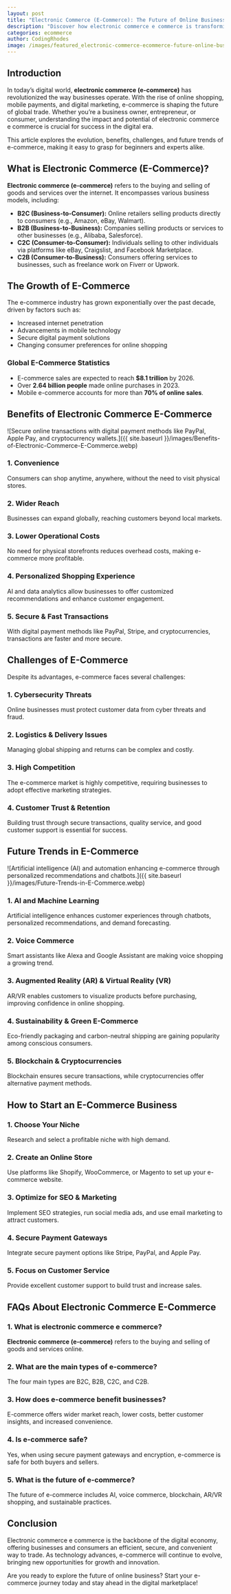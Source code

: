 ```yaml
---
layout: post
title: "Electronic Commerce (E-Commerce): The Future of Online Business"
description: "Discover how electronic commerce e commerce is transforming the future of online business. Learn about trends, benefits, and the impact of e-commerce on the global market."
categories: ecommerce
author: CodingRhodes
image: /images/featured_electronic-commerce-ecommerce-future-online-business.webp
---
```


## Introduction

In today’s digital world, **electronic commerce (e-commerce)** has revolutionized the way businesses operate. With the rise of online shopping, mobile payments, and digital marketing, e-commerce is shaping the future of global trade. Whether you’re a business owner, entrepreneur, or consumer, understanding the impact and potential of electronic commerce e commerce is crucial for success in the digital era.

This article explores the evolution, benefits, challenges, and future trends of e-commerce, making it easy to grasp for beginners and experts alike.

## What is Electronic Commerce (E-Commerce)?

**Electronic commerce (e-commerce)** refers to the buying and selling of goods and services over the internet. It encompasses various business models, including:

- **B2C (Business-to-Consumer):** Online retailers selling products directly to consumers (e.g., Amazon, eBay, Walmart).
- **B2B (Business-to-Business):** Companies selling products or services to other businesses (e.g., Alibaba, Salesforce).
- **C2C (Consumer-to-Consumer):** Individuals selling to other individuals via platforms like eBay, Craigslist, and Facebook Marketplace.
- **C2B (Consumer-to-Business):** Consumers offering services to businesses, such as freelance work on Fiverr or Upwork.

## The Growth of E-Commerce

The e-commerce industry has grown exponentially over the past decade, driven by factors such as:

- Increased internet penetration
- Advancements in mobile technology
- Secure digital payment solutions
- Changing consumer preferences for online shopping

### Global E-Commerce Statistics
- E-commerce sales are expected to reach **$8.1 trillion** by 2026.
- Over **2.64 billion people** made online purchases in 2023.
- Mobile e-commerce accounts for more than **70% of online sales**.

## Benefits of Electronic Commerce E-Commerce

![Secure online transactions with digital payment methods like PayPal, Apple Pay, and cryptocurrency wallets.]({{ site.baseurl }}/images/Benefits-of-Electronic-Commerce-E-Commerce.webp)

### 1. **Convenience**
Consumers can shop anytime, anywhere, without the need to visit physical stores.

### 2. **Wider Reach**
Businesses can expand globally, reaching customers beyond local markets.

### 3. **Lower Operational Costs**
No need for physical storefronts reduces overhead costs, making e-commerce more profitable.

### 4. **Personalized Shopping Experience**
AI and data analytics allow businesses to offer customized recommendations and enhance customer engagement.

### 5. **Secure & Fast Transactions**
With digital payment methods like PayPal, Stripe, and cryptocurrencies, transactions are faster and more secure.

## Challenges of E-Commerce

Despite its advantages, e-commerce faces several challenges:

### 1. **Cybersecurity Threats**
Online businesses must protect customer data from cyber threats and fraud.

### 2. **Logistics & Delivery Issues**
Managing global shipping and returns can be complex and costly.

### 3. **High Competition**
The e-commerce market is highly competitive, requiring businesses to adopt effective marketing strategies.

### 4. **Customer Trust & Retention**
Building trust through secure transactions, quality service, and good customer support is essential for success.

## Future Trends in E-Commerce

![Artificial intelligence (AI) and automation enhancing e-commerce through personalized recommendations and chatbots.]({{ site.baseurl }}/images/Future-Trends-in-E-Commerce.webp)

### 1. **AI and Machine Learning**
Artificial intelligence enhances customer experiences through chatbots, personalized recommendations, and demand forecasting.

### 2. **Voice Commerce**
Smart assistants like Alexa and Google Assistant are making voice shopping a growing trend.

### 3. **Augmented Reality (AR) & Virtual Reality (VR)**
AR/VR enables customers to visualize products before purchasing, improving confidence in online shopping.

### 4. **Sustainability & Green E-Commerce**
Eco-friendly packaging and carbon-neutral shipping are gaining popularity among conscious consumers.

### 5. **Blockchain & Cryptocurrencies**
Blockchain ensures secure transactions, while cryptocurrencies offer alternative payment methods.

## How to Start an E-Commerce Business

### 1. **Choose Your Niche**
Research and select a profitable niche with high demand.

### 2. **Create an Online Store**
Use platforms like Shopify, WooCommerce, or Magento to set up your e-commerce website.

### 3. **Optimize for SEO & Marketing**
Implement SEO strategies, run social media ads, and use email marketing to attract customers.

### 4. **Secure Payment Gateways**
Integrate secure payment options like Stripe, PayPal, and Apple Pay.

### 5. **Focus on Customer Service**
Provide excellent customer support to build trust and increase sales.

## FAQs About Electronic Commerce E-Commerce

### 1. What is electronic commerce e commerce?
**Electronic commerce (e-commerce)** refers to the buying and selling of goods and services online.

### 2. What are the main types of e-commerce?
The four main types are B2C, B2B, C2C, and C2B.

### 3. How does e-commerce benefit businesses?
E-commerce offers wider market reach, lower costs, better customer insights, and increased convenience.

### 4. Is e-commerce safe?
Yes, when using secure payment gateways and encryption, e-commerce is safe for both buyers and sellers.

### 5. What is the future of e-commerce?
The future of e-commerce includes AI, voice commerce, blockchain, AR/VR shopping, and sustainable practices.

## Conclusion

Electronic commerce e commerce is the backbone of the digital economy, offering businesses and consumers an efficient, secure, and convenient way to trade. As technology advances, e-commerce will continue to evolve, bringing new opportunities for growth and innovation.

Are you ready to explore the future of online business? Start your e-commerce journey today and stay ahead in the digital marketplace!

